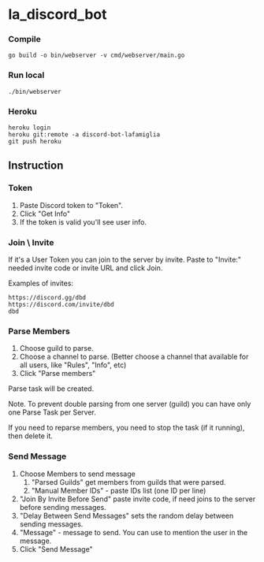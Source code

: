 # la_discord_bot

### Compile

```shell
go build -o bin/webserver -v cmd/webserver/main.go
```

### Run local
```shell
./bin/webserver
```

### Heroku

```shell
heroku login
heroku git:remote -a discord-bot-lafamiglia
git push heroku
```

## Instruction

### Token
1. Paste Discord token to "Token".
2. Click "Get Info"
3. If the token is valid you'll see user info.

### Join \ Invite
If it's a User Token you can join to the server by invite.
Paste to "Invite:" needed invite code or invite URL and click Join.

Examples of invites:
```
https://discord.gg/dbd
https://discord.com/invite/dbd
dbd
```


### Parse Members
1. Choose guild to parse.
2. Choose a channel to parse. (Better choose a channel that available for all users, like "Rules", "Info", etc)
3. Click "Parse members"

Parse task will be created.

Note. To prevent double parsing from one server (guild) you can have only one Parse Task per Server.

If you need to reparse members, you need to stop the task (if it running), then delete it.


### Send Message
1. Choose Members to send message
   1. "Parsed Guilds" get members from guilds that were parsed.
   2. "Manual Member IDs" - paste IDs list (one ID per line)
2. "Join By Invite Before Send" paste invite code, if need joins to the server before sending messages.
3. "Delay Between Send Messages" sets the random delay between sending messages.
4. "Message" - message to send. You can use <user> to mention the user in the message.
5. Click "Send Message"
